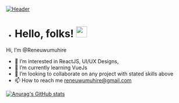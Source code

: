 [![Header](https://raw.githubusercontent.com/MartinHeinz/<Reneuwumuhire>/<Reneuwumuhire>/readme_header.png "Header")](https://reneuwumuhore.github.io/)

- # Hello, folks! <img src="https://raw.githubusercontent.com/MartinHeinz/MartinHeinz/master/wave.gif" width="30px">
 Hi, I’m @Reneuwumuhire
- 👀 I’m interested in ReactJS, UI/UX Designs,
- 🌱 I’m currently learning VueJs
- 💞️ I’m looking to collaborate on any project with stated skills above
- 📫 How to reach me reneuwumuhire@gmail.com

<!---
Reneuwumuhire/Reneuwumuhire is a ✨ special ✨ repository because its `README.md` (this file) appears on your GitHub profile.
You can click the Preview link to take a look at your changes.
--->
[![Anurag's GitHub stats](https://github-readme-stats.vercel.app/api?username=Reneuwumuhire)](https://github.com/anuraghazra/github-readme-stats)
